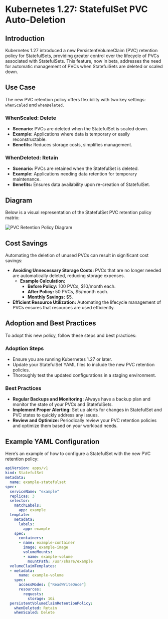 # Kubernetes 1.27: StatefulSet PVC Auto-Deletion

## Introduction
Kubernetes 1.27 introduced a new PersistentVolumeClaim (PVC) retention policy for StatefulSets, providing greater control over the lifecycle of PVCs associated with StatefulSets. This feature, now in beta, addresses the need for automatic management of PVCs when StatefulSets are deleted or scaled down.

## Use Case
The new PVC retention policy offers flexibility with two key settings: `whenScaled` and `whenDeleted`.

### WhenScaled: Delete
- **Scenario:** PVCs are deleted when the StatefulSet is scaled down.
- **Example:** Applications where data is temporary or easily reconstructable.
- **Benefits:** Reduces storage costs, simplifies management.

### WhenDeleted: Retain
- **Scenario:** PVCs are retained when the StatefulSet is deleted.
- **Example:** Applications needing data retention for temporary maintenance.
- **Benefits:** Ensures data availability upon re-creation of StatefulSet.

## Diagram
Below is a visual representation of the StatefulSet PVC retention policy matrix:

![PVC Retention Policy Diagram](https://user-images.githubusercontent.com/example/diagram.png)

## Cost Savings
Automating the deletion of unused PVCs can result in significant cost savings:

- **Avoiding Unnecessary Storage Costs:** PVCs that are no longer needed are automatically deleted, reducing storage expenses.
  - **Example Calculation:**
    - **Before Policy:** 100 PVCs, $10/month each.
    - **After Policy:** 50 PVCs, $5/month each.
    - **Monthly Savings:** $5.
- **Efficient Resource Utilization:** Automating the lifecycle management of PVCs ensures that resources are used efficiently.

## Adoption and Best Practices
To adopt this new policy, follow these steps and best practices:

### Adoption Steps
- Ensure you are running Kubernetes 1.27 or later.
- Update your StatefulSet YAML files to include the new PVC retention policies.
- Thoroughly test the updated configurations in a staging environment.

### Best Practices
- **Regular Backups and Monitoring:** Always have a backup plan and monitor the state of your PVCs and StatefulSets.
- **Implement Proper Alerting:** Set up alerts for changes in StatefulSet and PVC states to quickly address any issues.
- **Review and Optimize:** Periodically review your PVC retention policies and optimize them based on your workload needs.

## Example YAML Configuration
Here’s an example of how to configure a StatefulSet with the new PVC retention policy:

```yaml
apiVersion: apps/v1
kind: StatefulSet
metadata:
  name: example-statefulset
spec:
  serviceName: "example"
  replicas: 3
  selector:
    matchLabels:
      app: example
  template:
    metadata:
      labels:
        app: example
    spec:
      containers:
      - name: example-container
        image: example-image
        volumeMounts:
        - name: example-volume
          mountPath: /usr/share/example
  volumeClaimTemplates:
  - metadata:
      name: example-volume
    spec:
      accessModes: ["ReadWriteOnce"]
      resources:
        requests:
          storage: 1Gi
  persistentVolumeClaimRetentionPolicy:
    whenDeleted: Retain
    whenScaled: Delete
